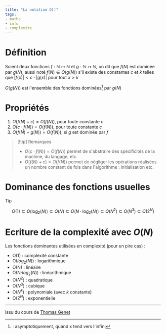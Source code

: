 ```yaml
---
title: "La notation O()"
tags:
- maths
- info
- complexite
---
```


# Définition

Soient deux fonctions $f : \mathbb{N} \mapsto \mathbb{N}$ et $g : \mathbb{N} \mapsto \mathbb{N}$, on dit que $f(N)$ est dominée par $g(N)$, aussi noté $f(N) \in O(g(N))$ s'il existe des constantes $c$ et $k$ telles que $|f(x)|<c\cdot |g(x)|$ pour tout $x>k$

$O(g(N))$ est l'ensemble des fonctions dominées[^1] par $g(N)$

[^1]: : asymptotiquement, quand x tend vers l'infini

# Propriétés

1. $O(f(N)+c)=O(f(N))$, pour toute constante $c$
2. $O(c\cdot f(N))=O(f(N))$, pour toute constante $c$
3. $O(f(N)+g(N))=O(f(N))$, si $g$ est dominée par $f$

> [!tip] Remarques
> 
> - $O(c\cdot f(N))=O(f(N))$ permet de s'abstraire des spécificités de la machine, du langage, etc.
> - $O(f(N)+c)=O(f(N))$ permet de négliger les opérations réalisées un nombre constant de fois dans l'algorithme : initialisation etc.

# Dominance des fonctions usuelles

> [!tip]
> $$O(1)\subseteq O(\log_{2}(N))\subseteq O(N)\subseteq O(N\cdot\log_{2}(N))\subseteq O(N^{2})\subseteq O(N^{3}) \subseteq O(2^{N})$$

# Ecriture de la complexité avec $O(N)$

Les fonctions dominantes utilisées en complexité (pour un pire cas) :
- O(1) : complexité constante
- O($log_{2}(N)$) : logarithmique
- O(N) : linéaire
-  O(N$\cdot log_{2}(N)$) : linéarithmique
- O($N^2$) : quadratique
- O($N^3$) : cubique
- O($N^k$) : polynomiale (avec $k$ constante)
- O($2^N$) : exponentielle

---
Issu du cours de [Thomas Genet](http://people.irisa.fr/Thomas.Genet/)